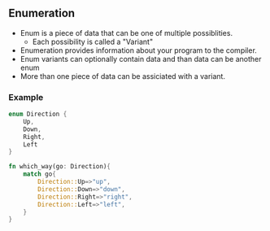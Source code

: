 ## Enumeration

- Enum is a piece of data that can be one of multiple possiblities.
  - Each possibility is called a "Variant"
- Enumeration provides information about your program to the compiler.
- Enum variants can optionally contain data and than data can be another enum
- More than one piece of data can be assiciated with a variant.

### Example

```rust
enum Direction {
    Up,
    Down,
    Right,
    Left
}

fn which_way(go: Direction){
    match go{
        Direction::Up=>"up",
        Direction::Down=>"down",
        Direction::Right=>"right",
        Direction::Left=>"left",
    }
}

```
